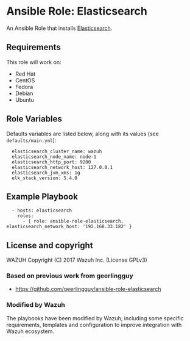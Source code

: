 Ansible Role: Elasticsearch
===========================

An Ansible Role that installs [Elasticsearch](https://www.elastic.co/products/elasticsearch).

Requirements
------------

This role will work on:
 * Red Hat
 * CentOS
 * Fedora
 * Debian
 * Ubuntu

Role Variables
--------------

Defaults variables are listed below, along with its values (see `defaults/main.yml`):

```
  elasticsearch_cluster_name: wazuh
  elasticsearch_node_name: node-1
  elasticsearch_http_port: 9200
  elasticsearch_network_host: 127.0.0.1
  elasticsearch_jvm_xms: 1g
  elk_stack_version: 5.4.0
```

Example Playbook
----------------

```
  - hosts: elasticsearch
    roles:
      - { role: ansible-role-elasticsearch, elasticsearch_network_host: '192.168.33.182' }
```

License and copyright
---------------------

WAZUH Copyright (C) 2017 Wazuh Inc. (License GPLv3)

### Based on previous work from geerlingguy

 - https://github.com/geerlingguy/ansible-role-elasticsearch

### Modified by Wazuh

The playbooks have been modified by Wazuh, including some specific requirements, templates and configuration to improve integration with Wazuh ecosystem.
